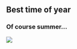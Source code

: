 ## Best time of year 

### Of course summer... 

![](https://static.posters.cz/image/750/poster/beach-sunset-i102003.jpg)
